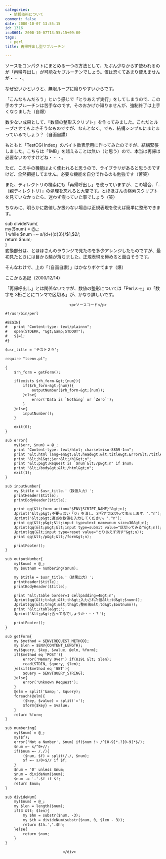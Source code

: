 ```yaml
---
categories:
  - 情報技術について
comment: false
date: 2000-10-07 13:55:15
id: 1316
iso8601: 2000-10-07T13:55:15+09:00
tags:
  - perl
title: 再帰呼出し型サブルーチン

---
```


<div class="entry-body">
                                 <p>ソースをコンパクトにまとめる一つの方法として、たぶん少なからず使われるのが「再帰呼出し」が可能なサブルーチンでしょう。僕は恐くてあまり使えませんが・・・。 </p>

<p>なぜ恐いかというと、無限ループに陥りやすいからです。 </p>

<p>「こんなもんだろう」という感じで「とりあえず実行」をしてしまうので、この手のサブルーチンは苦手なのです。そのおかげか知りませんが、強制終了は上手くなりました（自爆） </p>

<p>数少ない成果として、「数値の整形スクリプト」を作ってみました。これだとループさせてもよさそうなものですが、なんとなく。でも、結構シンプルにまとまっているでしょう？（自画自讃） </p>

<p>もともと「TestCGI Index」のバイト数表示用に作ってみたのですが、結構緊張しました。こちらは「1MB」を越えることは無い（と思う）ので、本当は再帰は必要ないのですけどね・・・。 </p>

<p>ただ、この手の機能はよく使われると思うので、ライブラリがあると思うのですけど、全然把握してません。必要な機能を自分で作るのも勉強です（苦笑） </p>

<p>また、ディレクトリの検索にも「再帰呼出し」を使っていますが、この場合、「..（親ディレクトリ）」の処理を忘れると大変です。とほほさんの検索スクリプトを見ていなかったら、迷わず嵌っていた事でしょう（笑） </p>

<p>ちなみに、明らかに数値しか扱わない場合は正規表現を使えば簡単に整形できます。 </p>

<p>sub divideNum{<br />
    my($num) = @_;<br />
    1 while $num =~ s/(d+)(d{3})/$1,$2/;<br />
    return $num;<br />
}<br />
変換部分は、とほほさんのラウンジで見たのを多少アレンジしたものですが、最初見たときには目から鱗が落ちました。正規表現を極めると面白そうです。 </p>

<p>そんなわけで、上の「（自画自讃）」はかなりボケてます（爆） </p>

<p>ここから追記（2000/12/14） </p>

<p>「再帰呼出し」とは関係ないですが、数値の整形については「Perlメモ」の「数字を 3桁ごとにコンマで区切る」が、かなり詳しいです。</p>
                              
                                 <p>ソースコード</p>

```default
#!/usr/bin/perl

#BEGIN{
#   print "Content-type: text/plainnn";
#   open(STDERR, "&gt;&amp;STDOUT");
#   $|=1;
#}

$usr_title = 'テスト２９';

require "tsenv.pl";

{
    $rh_form = getForm();

    if(exists $rh_form-&gt;{num}){
        if($rh_form-&gt;{num}){
            outputNumber($rh_form-&gt;{num});
        }else{
            error('Data is `Nothing` or `Zero`');
        }
    }else{
        inputNumber();
    }

    exit(0);
}

sub error{
    my($err, $num) = @_;
    print "Content-type: text/html; charset=iso-8859-1nn";
    print "&lt;html lang=en&gt;&lt;head&gt;&lt;title&gt;Error&lt;/title&gt;&lt;/head&gt;n";
    print "&lt;h1&gt;$err&lt;/h1&gt;n";
    print "&lt;p&gt;Request is `$num`&lt;/p&gt;n" if $num;
    print "&lt;/body&gt;&lt;/html&gt;n";
    exit(1);
}

sub inputNumber{
    my $title = $usr_title.'（数値入力）';
    printHeader($title);
    printBodyHeader($title);

    print qq(&lt;form action="$ENV{SCRIPT_NAME}"&gt;n);
    Jprint('&lt;p&gt;不要っぽい「０」を消し、３桁ずつ区切って表示します。'."n");
    Jprint('&lt;p&gt;適当な数値を入力してください。'."n");
    print qq(&lt;p&gt;&lt;input type=text name=num size=30&gt;n);
    Jprint(qq(&lt;p&gt;&lt;input type=submit value="区切ってみる"&gt;n));
    Jprint(qq(&lt;input type=reset value="とりあえず消す"&gt;n));
    print qq(&lt;/p&gt;&lt;/form&gt;n);

    printFooter();
}

sub outputNumber{
    my($num) = @_;
    my $outnum = numbering($num);

    my $title = $usr_title.'（結果出力）';
    printHeader($title);
    printBodyHeader($title);

    print "&lt;table border=1 cellpadding=4&gt;n";
    Jprint(qq(&lt;tr&gt;&lt;th&gt;入力された値&lt;td&gt;$numn));
    Jprint(qq(&lt;tr&gt;&lt;th&gt;整形後&lt;td&gt;$outnumn));
    print "&lt;/table&gt;";
    Jprint('&lt;p&gt;合ってるでしょうか・・・？');

    printFooter();
}

sub getForm{
    my $method = $ENV{REQUEST_METHOD};
    my $len = $ENV{CONTENT_LENGTH};
    my($query, $key, $value, @elm, %form);
    if($method eq 'POST'){
        error('Memory Over') if(8191 &lt; $len);
        read(STDIN, $query, $len);
    }elsif($method eq 'GET'){
        $query = $ENV{QUERY_STRING};
    }else{
        error('Unknown Request');
    }
    @elm = split('&amp;', $query);
    foreach(@elm){
        ($key, $value) = split('=');
        $form{$key} = $value;
    }
    return %form;
}

sub numbering{
    my($num) = @_;
    my($f);
    error('Not a Number', $num) if($num !~ /^[0-9]*.?[0-9]*$/);
    $num =~ s/^0+//;
    if($num =~ /./){
        ($num, $f) = split(/./, $num);
        $f =~ s/0+$// if $f;
    }
    $num = '0' unless $num;
    $num = divideNum($num);
    $num .= '.'.$f if $f;
    return $num;
}

sub divideNum{
    my($num) = @_;
    my $len = length($num);
    if(3 &lt; $len){
        my $hn = substr($num, -3);
        my $th = divideNum(substr($num, 0, $len - 3));
        return $th.','.$hn;
    }else{
        return $num;
    }
}
```
                              </div>
    	